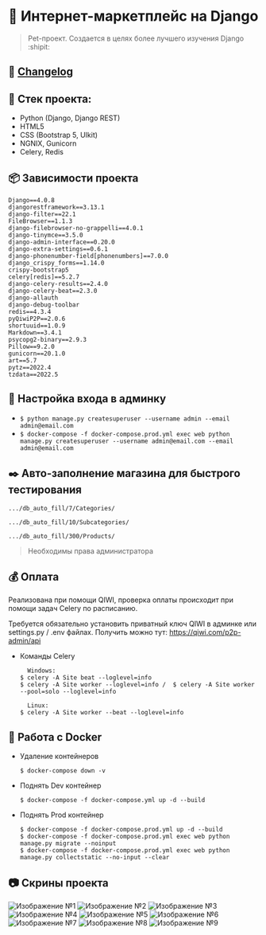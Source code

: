 # :poop: Интернет-маркетплейс на Django
> Pet-проект. Создается в целях более лучшего изучения Django :shipit:

## :memo: [Changelog](https://github.com/Re-Gelu/Sample_shop/blob/master/changelog.txt)

## :triangular_ruler: Стек проекта: 
- Python (Django, Django REST)
- HTML5
- CSS (Bootstrap 5, UIkit)
- NGNIX, Gunicorn
- Celery, Redis

## :package: Зависимости проекта
```
Django==4.0.8
djangorestframework==3.13.1
django-filter==22.1
FileBrowser==1.1.3
django-filebrowser-no-grappelli==4.0.1
django-tinymce==3.5.0
django-admin-interface==0.20.0
django-extra-settings==0.6.1
django-phonenumber-field[phonenumbers]==7.0.0
django_crispy_forms==1.14.0
crispy-bootstrap5
celery[redis]==5.2.7
django-celery-results==2.4.0
django-celery-beat==2.3.0
django-allauth
django-debug-toolbar
redis==4.3.4
pyQiwiP2P==2.0.6
shortuuid==1.0.9
Markdown==3.4.1
psycopg2-binary==2.9.3
Pillow==9.2.0
gunicorn==20.1.0
art==5.7
pytz==2022.4
tzdata==2022.5
```

## :closed_lock_with_key: Настройка входа в админку

- `$ python manage.py createsuperuser --username admin --email admin@email.com`
- `$ docker-compose -f docker-compose.prod.yml exec web python manage.py createsuperuser --username admin@email.com --email admin@email.com`

## :black_nib: Авто-заполнение магазина для быстрого тестирования

```
.../db_auto_fill/7/Categories/
```
```
.../db_auto_fill/10/Subcategories/
```
```
.../db_auto_fill/300/Products/
```

> Необходимы права администратора

## :moneybag: Оплата

Реализована при помощи QIWI, проверка оплаты происходит при помощи задач Celery по расписанию.

Требуется обязательно установить приватный ключ QIWI в админке или settings.py / .env файлах.
Получить можно тут: https://qiwi.com/p2p-admin/api

- Команды Celery 

  ```
    Windows:
  $ celery -A Site beat --loglevel=info
  $ celery -A Site worker --loglevel=info /  $ celery -A Site worker --pool=solo --loglevel=info
  
    Linux:
  $ celery -A Site worker --beat --loglevel=info
  ```

## :whale: Работа с Docker

- Удаление контейнеров

  ```
  $ docker-compose down -v
  ```

- Поднять Dev контейнер
  ```
  $ docker-compose -f docker-compose.yml up -d --build
  ```

- Поднять Prod контейнер
  ```
  $ docker-compose -f docker-compose.prod.yml up -d --build
  $ docker-compose -f docker-compose.prod.yml exec web python manage.py migrate --noinput
  $ docker-compose -f docker-compose.prod.yml exec web python manage.py collectstatic --no-input --clear
  ```
  
## :camera: Скрины проекта
![Изображение №1](https://user-images.githubusercontent.com/75813517/199733106-cda4086c-11d1-431b-a853-0b00bdeb165f.png)
![Изображение №2](https://user-images.githubusercontent.com/75813517/199733450-389a54c8-18d5-4f43-b9c8-ddaeab7486c9.png)
![Изображение №3](https://user-images.githubusercontent.com/75813517/199733692-bf94269c-043a-45d9-818a-8430408c75e7.png)
![Изображение №4](https://user-images.githubusercontent.com/75813517/199733891-7cf053ef-2f34-43bb-bb8e-d247c6f5ba80.png)
![Изображение №5](https://user-images.githubusercontent.com/75813517/199734053-debf4bfa-14cd-4771-9414-af2f56fe2bc6.png)
![Изображение №6](https://user-images.githubusercontent.com/75813517/199734154-a2008491-838e-4af6-96a8-0775d38821c8.png)
![Изображение №7](https://user-images.githubusercontent.com/75813517/199734251-e7d27528-c5ac-4bb0-9a61-b8c290af1232.png)
![Изображение №8](https://user-images.githubusercontent.com/75813517/199734371-bec5cfc7-9a35-4011-8af7-5e70a798f8c2.png)
![Изображение №9](https://user-images.githubusercontent.com/75813517/199734488-5ae111bf-a545-4282-bed3-4ca41206a0ec.png)



